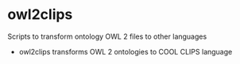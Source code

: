 owl2clips
=========

Scripts to transform ontology OWL 2 files to other languages
  
   - owl2clips transforms OWL 2 ontologies to COOL CLIPS language